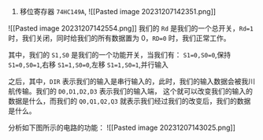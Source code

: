 1. 移位寄存器
`74HC149A`,
![[Pasted image 20231207142351.png]]

![[Pasted image 20231207142554.png]]
我们的 `Rd` 是我们的一个总开关，`Rd=1` 时，我们关闭，同时给我们的所有数据置为 0，`RD=0` 时，我们正常工作。

其中，我们的 `S1,S0` 是我们的一个功能开关，当我们有： 
`S1=0,S0=0`,保持
`S1=0,S0=1`,右移
`S1=1,S0=0`,左移
`S1=1,S0=1`,并行输入

之后，其中，`DIR` 表示我们的输入是串行输入的，此时，我们的输入数据会被我川航传输。我们的 `D0,D1,D2,D3` 表示我们的输入端， 这个就可以改变我们的输入的数据是什么，而我们的 ` Q0,Q1,Q2,Q3 ` 就表示我们经过我们的改变后，我们的数据是什么。

分析如下图所示的电路的功能：
![[Pasted image 20231207143025.png]]